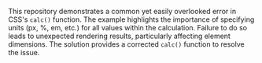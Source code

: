 This repository demonstrates a common yet easily overlooked error in CSS's `calc()` function.  The example highlights the importance of specifying units (px, %, em, etc.) for all values within the calculation.  Failure to do so leads to unexpected rendering results, particularly affecting element dimensions. The solution provides a corrected `calc()` function to resolve the issue.